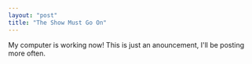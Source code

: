 ```yaml
---
layout: "post"
title: "The Show Must Go On"
---
```


My computer is working now! This is just an anouncement, I'll be posting more often.<!--more-->